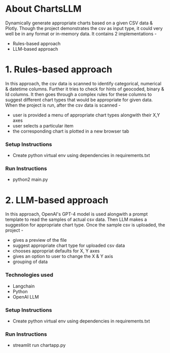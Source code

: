 # About ChartsLLM
Dynamically generate appropriate charts based on a given CSV data & Plotly. Though the project demonstrates the csv as input type, it could very well be in any format or in-memory data.
It contains 2 implementations - 
* Rules-based approach
* LLM-based approach

# 1. Rules-based approach
In this approach, the csv data is scanned to identify categorical, numerical & datetime columns. Further it tries to check for hints of geocoded, binary & Id columns. 
It then goes through a complex rules for these columns to suggest different chart types that would be appropriate for given data. 
When the project is run, after the csv data is scanned -
- user is provided a menu of appropriate chart types alongwith their X,Y axes
- user selects a particular item
- the corresponding chart is plotted in a new browser tab

### Setup Instructions
* Create python virtual env using dependencies in requirements.txt

### Run Instructions
* python2 main.py

# 2. LLM-based approach
In this approach, OpenAI's GPT-4 model is used alongwith a prompt template to read the samples of actual csv data. Then LLM makes a suggestion for appropriate chart type.
Once the sample csv is uploaded, the project -
- gives a preview of the file
- suggest appropriate chart type for uploaded csv data
- chooses appropriat defaults for X, Y axes
- gives an option to user to change the X & Y axis
- grouping of data

### Technologies used
- Langchain
- Python
- OpenAI LLM

### Setup Instructions
* Create python virtual env using dependencies in requirements.txt

### Run Instructions
* streamlit run chartapp.py
